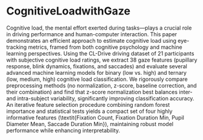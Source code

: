 # CognitiveLoadwithGaze
Cognitive load, the mental effort exerted during tasks—plays a crucial role in driving performance and human-computer interaction. This paper demonstrates an efficient approach to estimate cognitive load using eye-tracking metrics, framed from both cognitive psychology and machine learning perspectives. Using the CL-Drive driving dataset of 21 participants with subjective cognitive load ratings, we extract 38 gaze features (pupillary response, blink dynamics, fixations, and saccades) and evaluate several advanced machine learning models for binary (low vs. high) and ternary (low, medium, high) cognitive load classification. We rigorously compare preprocessing methods (no normalization, z-score, baseline correction, and their combination) and find that z-score normalization best balances inter- and intra-subject variability, significantly improving classification accuracy. An iterative feature selection procedure combining random forest importance and statistical tests yields a compact set of four highly informative features (\textit{Fixation Count, Fixation Duration Min, Pupil Diameter Mean, Saccade Duration Min}), maintaining robust model performance while enhancing interpretability. 
